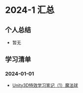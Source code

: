 # 2024-1 汇总
## 个人总结
* 暂无

## 学习清单
### 2024-01-01
* [Unity3D特效学习笔记（1）魔法球](./2024-01-01/Unity3D特效学习笔记（1）魔法球.md)
